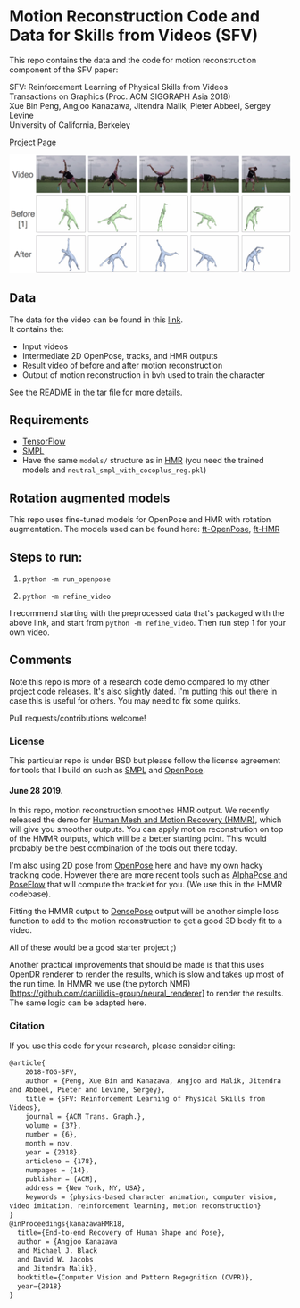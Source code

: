 # Motion Reconstruction Code and Data for Skills from Videos (SFV)

This repo contains the data and the code for motion reconstruction component of the SFV paper:

SFV: Reinforcement Learning of Physical Skills from Videos  
Transactions on Graphics (Proc. ACM SIGGRAPH Asia 2018)  
Xue Bin Peng, Angjoo Kanazawa, Jitendra Malik, Pieter Abbeel, Sergey Levine  
University of California, Berkeley

[Project Page](https://xbpeng.github.io/projects/SFV/index.html)

![Teaser Image](resources/motion_reconst.jpg)

## Data

The data for the video can be found in this [link](https://drive.google.com/file/d/1phHxMLztPP1t1f7_7ZWH3pXf-wUaN4u9/view?usp=sharing).   
It contains the:
- Input videos
- Intermediate 2D OpenPose, tracks, and HMR outputs
- Result video of before and after motion reconstruction
- Output of motion reconstruction in bvh used to train the character

See the README in the tar file for more details.

## Requirements
- [TensorFlow](https://www.tensorflow.org/) 
- [SMPL](http://smpl.is.tue.mpg.de/)
- Have the same `models/` structure as in [HMR](https://github.com/akanazawa/hmr/) (you need the trained models and `neutral_smpl_with_cocoplus_reg.pkl`)

## Rotation augmented models
This repo uses fine-tuned models for OpenPose and HMR with rotation
augmentation.
The models used can be found here:
[ft-OpenPose](https://drive.google.com/file/d/1lSLrZDLGY93zOw3i2V-KuhhASC9YG7ez/view?usp=sharing), [ft-HMR](https://drive.google.com/file/d/1vnAZgwS6DrEC9RNB-KsZzbPvIwJex5b2/view?usp=sharing)

## Steps to run:
1. `python -m run_openpose`

2. `python -m refine_video`

I recommend starting with the preprocessed data that's packaged with the above
link, and start from `python -m refine_video`.
Then run step 1 for your own video.

## Comments
Note this repo is more of a research code demo compared to my other project code
releases. It's also slightly dated.
I'm putting this out there in case this is useful for others. You may need to fix some quirks.

Pull requests/contributions welcome!

### License
This particular repo is under BSD but please follow the license agreement for tools that I build on such as [SMPL](http://smpl.is.tue.mpg.de/license_model) and [OpenPose](https://github.com/CMU-Perceptual-Computing-Lab/openpose/blob/master/LICENSE).


#### June 28 2019.  
In this repo, motion reconstruction smoothes HMR output. We recently released
the demo for 
[Human Mesh and Motion Recovery (HMMR)](https://github.com/akanazawa/human_dynamics),
which will give you smoother outputs. You can apply motion reconstrution on top
of the HMMR outputs, which will be a better starting point. This would probably
be the best combination of the tools out there today.

I'm also using 2D pose from [OpenPose](https://github.com/CMU-Perceptual-Computing-Lab/openpose) here and have my own hacky tracking code. However there are more recent tools such as
[AlphaPose and PoseFlow](https://github.com/MVIG-SJTU/AlphaPose/tree/pytorch/PoseFlow) that
will compute the tracklet for you. (We use this in the HMMR codebase).

Fitting the HMMR output to
[DensePose](https://github.com/MVIG-SJTU/AlphaPose/tree/pytorch/PoseFlow) output
will be another simple loss function to add to the motion reconstruction to get a good 3D body fit to a video.

All of these would be a good starter project ;)

Another practical improvements that should be made is that this uses OpenDR
renderer to render the results, which is slow and takes up most of the run
time. In HMMR we use (the pytorch
NMR)[https://github.com/daniilidis-group/neural_renderer] to render the
results. The same logic can be adapted here.





### Citation
If you use this code for your research, please consider citing:
```
@article{
	2018-TOG-SFV,
	author = {Peng, Xue Bin and Kanazawa, Angjoo and Malik, Jitendra and Abbeel, Pieter and Levine, Sergey},
	title = {SFV: Reinforcement Learning of Physical Skills from Videos},
	journal = {ACM Trans. Graph.},
	volume = {37},
	number = {6},
	month = nov,
	year = {2018},
	articleno = {178},
	numpages = {14},
	publisher = {ACM},
	address = {New York, NY, USA},
	keywords = {physics-based character animation, computer vision, video imitation, reinforcement learning, motion reconstruction}
} 
@inProceedings{kanazawaHMR18,
  title={End-to-end Recovery of Human Shape and Pose},
  author = {Angjoo Kanazawa
  and Michael J. Black
  and David W. Jacobs
  and Jitendra Malik},
  booktitle={Computer Vision and Pattern Regognition (CVPR)},
  year={2018}
}
```
